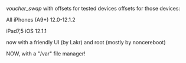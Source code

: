 *voucher_swap* with offsets for tested devices
offsets for those devices:



All iPhones (A9+) 12.0-12.1.2

iPad7,5    iOS 12.1.1

now with a friendly UI (by Lakr) and root (mostly by noncereboot)

NOW, with a "/var" file manager!
